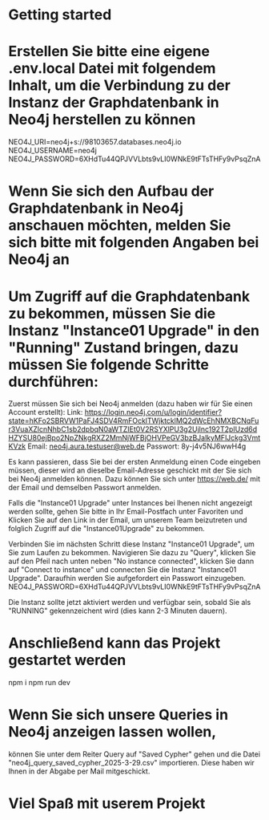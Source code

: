 # Getting started


# Erstellen Sie bitte eine eigene .env.local Datei mit folgendem Inhalt, um die Verbindung zu der Instanz der Graphdatenbank in Neo4j herstellen zu können

NEO4J_URI=neo4j+s://98103657.databases.neo4j.io
NEO4J_USERNAME=neo4j
NEO4J_PASSWORD=6XHdTu44QPJVVLbts9vLI0WNkE9tFTsTHFy9vPsqZnA



# Wenn Sie sich den Aufbau der Graphdatenbank in Neo4j anschauen möchten, melden Sie sich bitte mit folgenden Angaben bei Neo4j an
# Um Zugriff auf die Graphdatenbank zu bekommen, müssen Sie die Instanz "Instance01 Upgrade" in den "Running" Zustand bringen, dazu müssen Sie folgende Schritte durchführen:

Zuerst müssen Sie sich bei Neo4j anmelden (dazu haben wir für Sie einen Account erstellt):
Link:       https://login.neo4j.com/u/login/identifier?state=hKFo2SBRVW1PaFJ4SDV4RmFOcklTWjktcklMQ2dWcEhNMXBCNqFur3VuaXZlcnNhbC1sb2dpbqN0aWTZIEt0V2RSYXlPU3g2Ujlnc192T2pIUzd6dHZYSU80ejBpo2NpZNkgRXZ2MmNjWFBjOHVPeGV3bzBJalkyMFlJckg3VmtKVzk
Email:      neo4j.aura.testuser@web.de
Passwort:   8y-j4v5NJ6wwH4g

Es kann passieren, dass Sie bei der ersten Anmeldung einen Code eingeben müssen, dieser wird an dieselbe Email-Adresse geschickt mit der Sie sich bei Neo4j anmelden können. Dazu können Sie sich unter https://web.de/ mit der Email und demselben Passwort anmelden.

Falls die "Instance01 Upgrade" unter Instances bei Ihenen nicht angezeigt werden sollte, gehen Sie bitte in Ihr Email-Postfach unter Favoriten und Klicken Sie auf den Link in der Email, um unserem Team beizutreten und folglich Zugriff auf die "Instance01Upgrade" zu bekommen.

Verbinden Sie im nächsten Schritt diese Instanz "Instance01 Upgrade", um Sie zum Laufen zu bekommen. Navigieren Sie dazu zu "Query", klicken Sie auf den Pfeil nach unten neben "No instance connected", klicken Sie dann auf "Connect to instance" und connecten Sie die Instanz "Instance01 Upgrade". Daraufhin werden Sie aufgefordert ein Passwort einzugeben. 
NEO4J_PASSWORD=6XHdTu44QPJVVLbts9vLI0WNkE9tFTsTHFy9vPsqZnA

Die Instanz sollte jetzt aktiviert werden und verfügbar sein, sobald Sie als "RUNNING" gekennzeichent wird (dies kann 2-3 Minuten dauern).



# Anschließend kann das Projekt gestartet werden

npm i
npm run dev



# Wenn Sie sich unsere Queries in Neo4j anzeigen lassen wollen,

können Sie unter dem Reiter Query auf "Saved Cypher" gehen und die Datei "neo4j_query_saved_cypher_2025-3-29.csv" importieren. Diese haben wir Ihnen in der Abgabe per Mail mitgeschickt. 




# Viel Spaß mit userem Projekt 